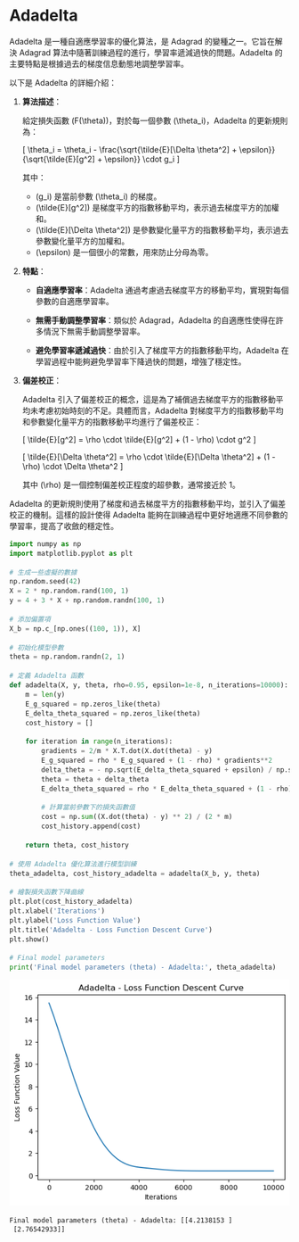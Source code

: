 # Adadelta

Adadelta 是一種自適應學習率的優化算法，是 Adagrad 的變種之一。它旨在解決 Adagrad 算法中隨著訓練過程的進行，學習率遞減過快的問題。Adadelta 的主要特點是根據過去的梯度信息動態地調整學習率。

以下是 Adadelta 的詳細介紹：

1. **算法描述**：

   給定損失函數 \(F(\theta)\)，對於每一個參數 \(\theta_i\)，Adadelta 的更新規則為：

   \[
   \theta_i = \theta_i - \frac{\sqrt{\tilde{E}[\Delta \theta^2] + \epsilon}}{\sqrt{\tilde{E}[g^2] + \epsilon}} \cdot g_i
   \]

   其中：
   - \(g_i\) 是當前參數 \(\theta_i\) 的梯度。
   - \(\tilde{E}[g^2]\) 是梯度平方的指數移動平均，表示過去梯度平方的加權和。
   - \(\tilde{E}[\Delta \theta^2]\) 是參數變化量平方的指數移動平均，表示過去參數變化量平方的加權和。
   - \(\epsilon\) 是一個很小的常數，用來防止分母為零。

2. **特點**：

   - **自適應學習率**：Adadelta 通過考慮過去梯度平方的移動平均，實現對每個參數的自適應學習率。

   - **無需手動調整學習率**：類似於 Adagrad，Adadelta 的自適應性使得在許多情況下無需手動調整學習率。

   - **避免學習率遞減過快**：由於引入了梯度平方的指數移動平均，Adadelta 在學習過程中能夠避免學習率下降過快的問題，增強了穩定性。

3. **偏差校正**：

   Adadelta 引入了偏差校正的概念，這是為了補償過去梯度平方的指數移動平均未考慮初始時刻的不足。具體而言，Adadelta 對梯度平方的指數移動平均和參數變化量平方的指數移動平均進行了偏差校正：

   \[
   \tilde{E}[g^2] = \rho \cdot \tilde{E}[g^2] + (1 - \rho) \cdot g^2
   \]

   \[
   \tilde{E}[\Delta \theta^2] = \rho \cdot \tilde{E}[\Delta \theta^2] + (1 - \rho) \cdot \Delta \theta^2
   \]

   其中 \(\rho\) 是一個控制偏差校正程度的超參數，通常接近於 1。

Adadelta 的更新規則使用了梯度和過去梯度平方的指數移動平均，並引入了偏差校正的機制。這樣的設計使得 Adadelta 能夠在訓練過程中更好地適應不同參數的學習率，提高了收斂的穩定性。


```python
import numpy as np
import matplotlib.pyplot as plt

# 生成一些虛擬的數據
np.random.seed(42)
X = 2 * np.random.rand(100, 1)
y = 4 + 3 * X + np.random.randn(100, 1)

# 添加偏置項
X_b = np.c_[np.ones((100, 1)), X]

# 初始化模型參數
theta = np.random.randn(2, 1)

# 定義 Adadelta 函數
def adadelta(X, y, theta, rho=0.95, epsilon=1e-8, n_iterations=10000):
    m = len(y)
    E_g_squared = np.zeros_like(theta)
    E_delta_theta_squared = np.zeros_like(theta)
    cost_history = []

    for iteration in range(n_iterations):
        gradients = 2/m * X.T.dot(X.dot(theta) - y)
        E_g_squared = rho * E_g_squared + (1 - rho) * gradients**2
        delta_theta = - np.sqrt(E_delta_theta_squared + epsilon) / np.sqrt(E_g_squared + epsilon) * gradients
        theta = theta + delta_theta
        E_delta_theta_squared = rho * E_delta_theta_squared + (1 - rho) * delta_theta**2

        # 計算當前參數下的損失函數值
        cost = np.sum((X.dot(theta) - y) ** 2) / (2 * m)
        cost_history.append(cost)

    return theta, cost_history

# 使用 Adadelta 優化算法進行模型訓練
theta_adadelta, cost_history_adadelta = adadelta(X_b, y, theta)

# 繪製損失函數下降曲線
plt.plot(cost_history_adadelta)
plt.xlabel('Iterations')
plt.ylabel('Loss Function Value')
plt.title('Adadelta - Loss Function Descent Curve')
plt.show()

# Final model parameters
print('Final model parameters (theta) - Adadelta:', theta_adadelta)


```


    
![png](output_1_0.png)
    


    Final model parameters (theta) - Adadelta: [[4.2138153 ]
     [2.76542933]]
    


```python

```
